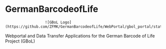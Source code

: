 GermanBarcodeofLife
===================

                      ![GBoL Logo](https://github.com/ZFMK/GermanBarcodeofLife/WebPortal/gbol_portal/static/images/logo.png)


Webportal and Data Transfer Applications for the German Barcode of Life Project (GBoL)
